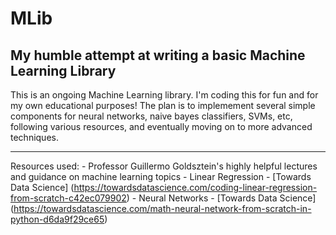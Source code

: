 # MLib
## My humble attempt at writing a basic Machine Learning Library

This is an ongoing Machine Learning library. I'm coding this for fun and for my own educational purposes! The plan is to implemement several simple components for neural networks, naive bayes classifiers, SVMs, etc, following various resources, and eventually moving on to more advanced techniques.

---

Resources used:
	- Professor Guillermo Goldsztein's highly helpful lectures and guidance on machine learning topics
	- Linear Regression
		- [Towards Data Science] (https://towardsdatascience.com/coding-linear-regression-from-scratch-c42ec079902)
	- Neural Networks
		- [Towards Data Science] (https://towardsdatascience.com/math-neural-network-from-scratch-in-python-d6da9f29ce65)
